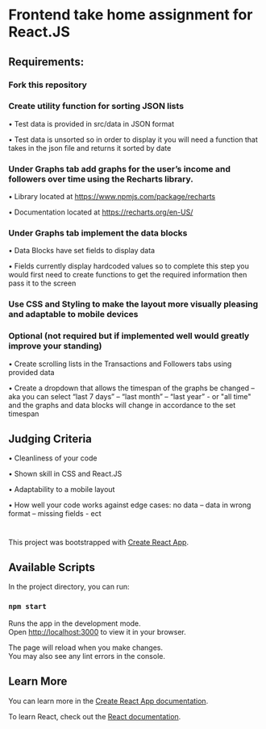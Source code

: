 # Frontend take home assignment for React.JS
## Requirements:
### Fork this repository
### Create utility function for sorting JSON lists
•	Test data is provided in src/data in JSON format

•	Test data is unsorted so in order to display it you will need a function that takes in the json file and returns it sorted by date

### Under Graphs tab add graphs for the user’s income and followers over time using the Recharts library.


•	Library located at https://www.npmjs.com/package/recharts

•	Documentation located at https://recharts.org/en-US/

### Under Graphs tab implement the data blocks 
•	Data Blocks have set fields to display data

•	Fields currently display hardcoded values so to complete this step you would first need to create functions to get the required information then pass it to the screen

### Use CSS and Styling to make the layout more visually pleasing and adaptable to mobile devices

### Optional (not required but if implemented well would greatly improve your standing)

•	Create scrolling lists in the Transactions and Followers tabs using provided data

•	Create a dropdown that allows the timespan of the graphs be changed – aka you can select “last 7 days” – “last month” – “last year” - or "all time" and the graphs and data blocks will change in accordance to the set timespan

## Judging Criteria
•	Cleanliness of your code

•	Shown skill in CSS and React.JS

•	Adaptability to a mobile layout

•	How well your code works against edge cases: no data – data in wrong format – missing fields - ect




#
This project was bootstrapped with [Create React App](https://github.com/facebook/create-react-app).

## Available Scripts

In the project directory, you can run:

### `npm start`

Runs the app in the development mode.\
Open [http://localhost:3000](http://localhost:3000) to view it in your browser.

The page will reload when you make changes.\
You may also see any lint errors in the console.

## Learn More

You can learn more in the [Create React App documentation](https://facebook.github.io/create-react-app/docs/getting-started).

To learn React, check out the [React documentation](https://reactjs.org/).
